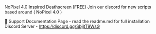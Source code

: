 NoPixel 4.0 Inspired Deathscreen (FREE) Join our discord for new scripts based around ( NoPixel 4.0 )


🤝 Support
Documentation Page - read the readme.md for full installation
Discord Server - https://discord.gg/SbjjtT9WsG


